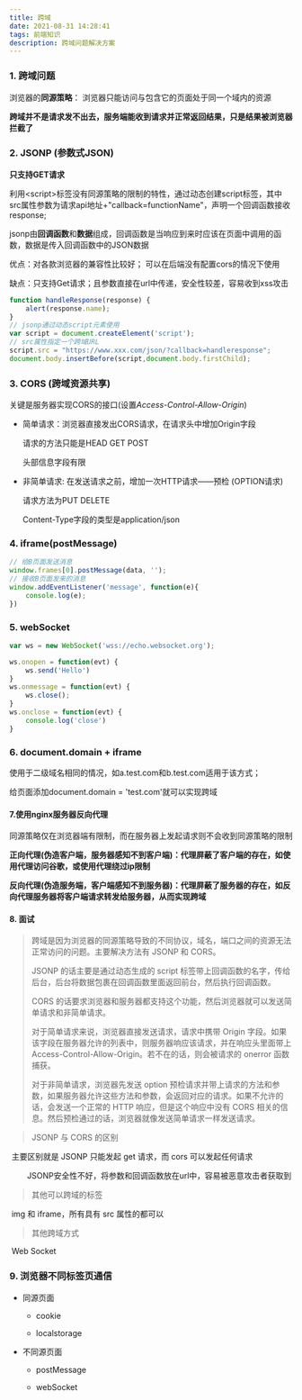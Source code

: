 ```yaml
---
title: 跨域
date: 2021-08-31 14:28:41
tags: 前端知识
description: 跨域问题解决方案
---
```


### 1. 跨域问题

浏览器的**同源策略**： 浏览器只能访问与包含它的页面处于同一个域内的资源

**跨域并不是请求发不出去，服务端能收到请求并正常返回结果，只是结果被浏览器拦截了**

### 2. JSONP (参数式JSON)

**只支持GET请求**

利用\<script>标签没有同源策略的限制的特性，通过动态创建script标签，其中src属性参数为请求api地址+"callback=functionName"，声明一个回调函数接收response;

jsonp由**回调函数**和**数据**组成，回调函数是当响应到来时应该在页面中调用的函数，数据是传入回调函数中的JSON数据

优点：对各款浏览器的兼容性比较好； 可以在后端没有配置cors的情况下使用

缺点：只支持Get请求；且参数直接在url中传递，安全性较差，容易收到xss攻击

```js
function handleResponse(response) {
    alert(response.name);
}
// jsonp通过动态script元素使用
var script = document.createElement('script');
// src属性指定一个跨域URL
script.src = "https://www.xxx.com/json/?callback=handleresponse";
document.body.insertBefore(script,document.body.firstChild);
```

### 3. CORS (跨域资源共享)

关键是服务器实现CORS的接口(设置*Access-Control-Allow-Origin*)

- 简单请求：浏览器直接发出CORS请求，在请求头中增加Origin字段
  
  请求的方法只能是HEAD GET POST
  
  头部信息字段有限

- 非简单请求: 在发送请求之前，增加一次HTTP请求——预检 (OPTION请求)
  
  请求方法为PUT DELETE
  
  Content-Type字段的类型是application/json

### 4. iframe(postMessage)

```javascript
// 给B页面发送消息
window.frames[0].postMessage(data, '');
// 接收B页面发来的消息
window.addEventListener('message', function(e){
    console.log(e);
})
```

### 5. webSocket

```javascript
var ws = new WebSocket('wss://echo.websocket.org');

ws.onopen = function(evt) {
    ws.send('Hello')
}
ws.onmessage = function(evt) {
    ws.close();
}
ws.onclose = function(evt) {
    console.log('close')
}
```

### 6. document.domain + iframe

使用于二级域名相同的情况，如a.test.com和b.test.com适用于该方式；

给页面添加document.domain = 'test.com'就可以实现跨域

#### 7.使用nginx服务器反向代理

同源策略仅在浏览器端有限制，而在服务器上发起请求则不会收到同源策略的限制

**正向代理(伪造客户端，服务器感知不到客户端)：代理屏蔽了客户端的存在，如使用代理访问谷歌，或使用代理绕过ip限制**

**反向代理(伪造服务端，客户端感知不到服务器)：代理屏蔽了服务器的存在，如反向代理服务器将客户端请求转发给服务器，从而实现跨域**

#### 8. 面试

> 跨域是因为浏览器的同源策略导致的不同协议，域名，端口之间的资源无法正常访问的问题。主要解决方法有 JSONP 和 CORS。
> 
> JSONP 的话主要是通过动态生成的 script 标签带上回调函数的名字，传给后台，后台将数据包裹在回调函数里面返回前台，然后执行回调函数。
> 
> CORS 的话要求浏览器和服务器都支持这个功能，然后浏览器就可以发送简单请求和非简单请求。
> 
> 对于简单请求来说，浏览器直接发送请求，请求中携带 Origin 字段。如果该字段在服务器允许的列表中，则服务器响应该请求，并在响应头里面带上 Access-Control-Allow-Origin。若不在的话，则会被请求的 onerror 函数捕获。
> 
> 对于非简单请求，浏览器先发送 option 预检请求并带上请求的方法和参数，如果服务器允许这些方法和参数，会返回对应的请求。如果不允许的话，会发送一个正常的 HTTP 响应，但是这个响应中没有 CORS 相关的信息。然后预检通过的话，浏览器就像发送简单请求一样发送请求。

> JSONP 与 CORS 的区别

​        主要区别就是 JSONP 只能发起 get 请求，而 cors 可以发起任何请求

        JSONP安全性不好，将参数和回调函数放在url中，容易被恶意攻击者获取到

> 其他可以跨域的标签

​        img 和 iframe，所有具有 src 属性的都可以

> 其他跨域方式

​        Web Socket

### 9. 浏览器不同标签页通信

- 同源页面
  
  - cookie
  
  - localstorage

- 不同源页面
  
  - postMessage
  
  - webSocket
